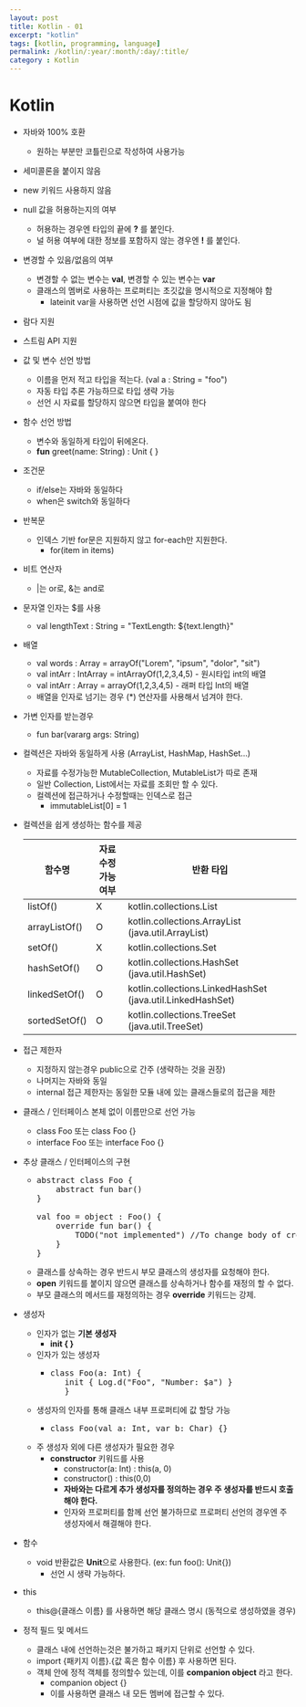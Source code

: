```yaml
---
layout: post
title: Kotlin - 01
excerpt: "kotlin"
tags: [kotlin, programming, language]
permalink: /kotlin/:year/:month/:day/:title/
category : Kotlin
---
```


# Kotlin

- 자바와 100% 호환
  - 원하는 부분만 코틀린으로 작성하여 사용가능
- 세미콜론을 붙이지 않음
- new 키워드 사용하지 않음
- null 값을 허용하는지의 여부
  - 허용하는 경우엔 타입의 끝에 **?** 를 붙인다.
  - 널 허용 여부에 대한 정보를 포함하지 않는 경우엔 **!** 를 붙인다.
- 변경할 수 있음/없음의 여부
  - 변경할 수 없는 변수는 **val**, 변경할 수 있는 변수는 **var**
  - 클래스의 멤버로 사용하는 프로퍼티는 초깃값을 명시적으로 지정해야 함
    - lateinit var을 사용하면 선언 시점에 값을 할당하지 않아도 됨
- 람다 지원
- 스트림 API 지원
- 값 및 변수 선언 방법
  - 이름을 먼저 적고 타입을 적는다. (val a : String = "foo")
  - 자동 타입 추론 가능하므로 타입 생략 가능
  - 선언 시 자료를 할당하지 않으면 타입을 붙여야 한다
- 함수 선언 방법
  - 변수와 동일하게 타입이 뒤에온다.
  - **fun** greet(name: String) : Unit { }
- 조건문
  - if/else는 자바와 동일하다
  - when은 switch와 동일하다
- 반복문
  - 인덱스 기반 for문은 지원하지 않고 for-each만 지원한다.
    - for(item in items)
- 비트 연산자
  - |는 or로, &는 and로
- 문자열 인자는 $를 사용
  - val lengthText : String = "TextLength: ${text.length}"
- 배열
  - val words : Array<String> = arrayOf("Lorem", "ipsum", "dolor", "sit")
  - val intArr : IntArray = intArrayOf(1,2,3,4,5) - 원시타입 int의 배열
  - val intArr : Array<Int> = arrayOf(1,2,3,4,5) - 래퍼 타입 Int의 배열
  - 배열을 인자로 넘기는 경우 (*) 연산자를 사용해서 넘겨야 한다.
- 가변 인자를 받는경우
  - fun bar(vararg args: String)
- 컬렉션은 자바와 동일하게 사용 (ArrayList, HashMap, HashSet...)
  - 자료를 수정가능한 MutableCollection, MutableList가 따로 존재
  - 일반 Collection, List에서는 자료를 조회만 할 수 있다.
  - 컬렉션에 접근하거나 수정할때는 인덱스로 접근 
    - immutableList[0] = 1
- 컬렉션을 쉽게 생성하는 함수를 제공 

    | 함수명        | 자료 수정가능 여부 | 반환 타입                                                  |
    |---------------|--------------------|------------------------------------------------------------|
    | listOf()      | X                  |  kotlin.collections.List                                   |
    | arrayListOf() | O                  | kotlin.collections.ArrayList (java.util.ArrayList)         |
    | setOf()       | X                  | kotlin.collections.Set                                     |
    | hashSetOf()   | O                  | kotlin.collections.HashSet (java.util.HashSet)             |
    | linkedSetOf() | O                  | kotlin.collections.LinkedHashSet (java.util.LinkedHashSet) |
    | sortedSetOf() | O                  | kotlin.collections.TreeSet (java.util.TreeSet)             |

- 접근 제한자
  - 지정하지 않는경우 public으로 간주 (생략하는 것을 권장)
  - 나머지는 자바와 동일
  - internal 접근 제한자는 동일한 모듈 내에 있는 클래스들로의 접근을 제한
- 클래스 / 인터페이스 본체 없이 이름만으로 선언 가능
  - class Foo 또는 class Foo {}
  - interface Foo 또는 interface Foo {}

- 추상 클래스 / 인터페이스의 구현
  - <pre>
    abstract class Foo {
        abstract fun bar()
    }

    val foo = object : Foo() {
        override fun bar() {
            TODO("not implemented") //To change body of created functions use File | Settings | File Templates.
        }
    }
    </pre>
  - 클래스를 상속하는 경우 반드시 부모 클래스의 생성자를 요청해야 한다.
  - **open** 키워드를 붙이지 않으면 클래스를 상속하거나 함수를 재정의 할 수 없다.
  - 부모 클래스의 메서드를 재정의하는 경우 **override** 키워드는 강제.

- 생성자
  - 인자가 없는 **기본 생성자**
    - **init { }**
  - 인자가 있는 생성자
    - <pre>class Foo(a: Int) {
         init { Log.d("Foo", "Number: $a") }
         }
      </pre>
  - 생성자의 인자를 통해 클래스 내부 프로퍼티에 값 할당 가능
    - <pre>class Foo(val a: Int, var b: Char) {}
      </pre>
  - 주 생성자 외에 다른 생성자가 필요한 경우
    - **constructor** 키워드를 사용
      - constructor(a: Int) : this(a, 0)
      - constructor() : this(0,0)
      - **자바와는 다르게 추가 생성자를 정의하는 경우 주 생성자를 반드시 호출해야 한다.**
      - 인자와 프로퍼티를 함께 선언 불가하므로 프로퍼티 선언의 경우엔 주 생성자에서 해결해야 한다.

- 함수
  - void 반환값은 **Unit**으로 사용한다. (ex: fun foo(): Unit{})
    - 선언 시 생략 가능하다.
- this
  -  this@{클래스 이름} 를 사용하면 해당 클래스 명시 (동적으로 생성하였을 경우)

- 정적 필드 및 메서드
  - 클래스 내에 선언하는것은 불가하고 패키지 단위로 선언할 수 있다.
  - import {패키지 이름}.{값 혹은 함수 이름} 후 사용하면 된다.
  - 객체 안에 정적 객체를 정의할수 있는데, 이를 **companion object** 라고 한다.
    - companion object {}
    - 이를 사용하면 클래스 내 모든 멤버에 접근할 수 있다.





